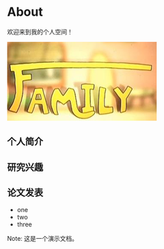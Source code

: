 # About

欢迎来到我的个人空间！

![ ](images/1.jpg)


## 个人简介

## 研究兴趣

## 论文发表

* one
* two
* three


Note: 这是一个演示文档。
